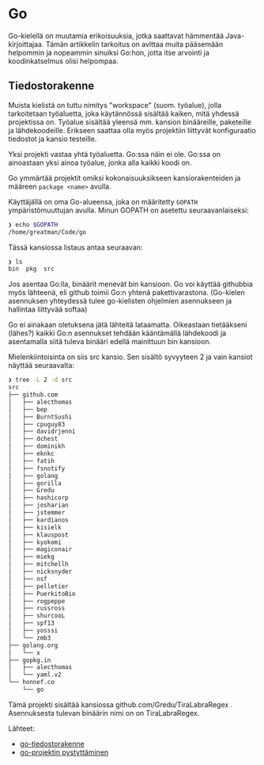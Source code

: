 # Go

Go-kielellä on muutamia erikoisuuksia, jotka saattavat hämmentää Java-kirjoittajaa. Tämän artikkelin tarkoitus on avittaa muita pääsemään helpommin ja nopeammin sinuiksi Go:hon, jotta itse arvointi ja koodinkatselmus olisi helpompaa.


## Tiedostorakenne

Muista kielistä on tuttu nimitys "workspace" (suom. työalue), jolla tarkoitetaan työaluetta, joka käytännössä sisältää kaiken, mitä yhdessä projektissa on. Työalue sisältää yleensä mm. kansion binääreille, paketeille ja lähdekoodeille. Erikseen saattaa olla myös projektiin liittyvät konfiguraatio tiedostot ja kansio testeille.

Yksi projekti vastaa yhtä työaluetta. Go:ssa näin ei ole. Go:ssa on ainoastaan yksi ainoa työalue, jonka alla kaikki koodi on.

Go ymmärtää projektit omiksi kokonaisuuksikseen kansiorakenteiden ja määreen `package <name>` avulla.

Käyttäjällä on oma Go-alueensa, joka on määritetty `GOPATH` ympäristömuuttujan avulla. Minun GOPATH on asetettu seuraavanlaiseksi:

```sh
❯ echo $GOPATH
/home/greatman/Code/go
```

Tässä kansiossa listaus antaa seuraavan:

```sh
❯ ls
bin  pkg  src
```

Jos asentaa Go:lla, binäärit menevät bin kansioon. Go voi käyttää githubbia myös lähteenä, eli github toimii Go:n yhtenä pakettivarastona. (Go-kielen asennuksen yhteydessä tulee go-kielisten ohjelmien asennukseen ja hallintaa liittyvää softaa)

Go ei ainakaan oletuksena jätä lähteitä lataamatta. Oikeastaan tietääkseni (lähes?) kaikki Go:n asennukset tehdään kääntämällä lähdekoodi ja asentamalla siitä tuleva binääri edellä mainittuun bin kansioon.

Mielenkiintoisinta on siis src kansio. Sen sisältö syvyyteen 2 ja vain kansiot näyttää seuraavalta:

```sh
❯ tree -L 2 -d src
src
├── github.com
│   ├── alecthomas
│   ├── bep
│   ├── BurntSushi
│   ├── cpuguy83
│   ├── davidrjenni
│   ├── dchest
│   ├── dominikh
│   ├── eknkc
│   ├── fatih
│   ├── fsnotify
│   ├── golang
│   ├── gorilla
│   ├── Gredu
│   ├── hashicorp
│   ├── josharian
│   ├── jstemmer
│   ├── kardianos
│   ├── kisielk
│   ├── klauspost
│   ├── kyokomi
│   ├── magiconair
│   ├── miekg
│   ├── mitchellh
│   ├── nicksnyder
│   ├── nsf
│   ├── pelletier
│   ├── PuerkitoBio
│   ├── rogpeppe
│   ├── russross
│   ├── shurcooL
│   ├── spf13
│   ├── yosssi
│   └── zmb3
├── golang.org
│   └── x
├── gopkg.in
│   ├── alecthomas
│   └── yaml.v2
└── honnef.co
    └── go

```

Tämä projekti sisältää kansiossa github.com/Gredu/TiraLabraRegex . Asennuksesta tulevan binäärin nimi on on TiraLabraRegex.

Lähteet:
  - [go-tiedostorakenne](https://golang.org/doc/code.html)
  - [go-projektin pystyttäminen](https://dave.cheney.net/2014/12/01/five-suggestions-for-setting-up-a-go-project)




